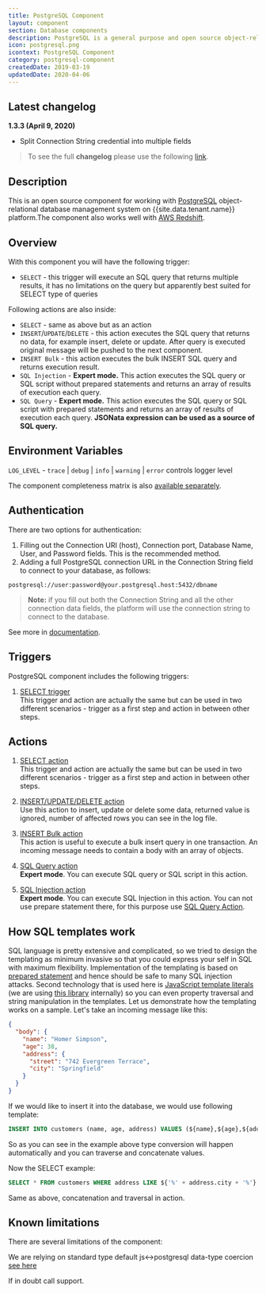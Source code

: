 ```yaml
---
title: PostgreSQL Component
layout: component
section: Database components
description: PostgreSQL is a general purpose and open source object-relational database management system.
icon: postgresql.png
icontext: PostgreSQL Component
category: postgresql-component
createdDate: 2019-03-19
updatedDate: 2020-04-06
---
```


## Latest changelog

**1.3.3 (April 9, 2020)**

* Split Connection String credential into multiple fields

> To see the full **changelog** please use the following [link](/components/postgresql/changelog).


## Description

This is an open source component for working with [PostgreSQL](https://en.wikipedia.org/wiki/PostgreSQL)
object-relational database management system on {{site.data.tenant.name}} platform.The component also works well with [AWS Redshift](https://aws.amazon.com/redshift/).

## Overview

With this component you will have the following trigger:

*   `SELECT` - this trigger will execute an SQL query that returns multiple results, it has no limitations on the query but apparently best suited for SELECT type of queries

Following actions are also inside:

*   `SELECT` - same as above but as an action
*   `INSERT`/`UPDATE`/`DELETE` - this action executes the SQL query that returns no data, for example insert, delete or update. After query is executed original message will be pushed to the next component.
*   `INSERT Bulk` - this action executes the bulk INSERT SQL query and returns execution result.
*   `SQL Injection` - **Expert mode.** This action executes the SQL query or SQL script without prepared statements and returns an array of results of execution each query.
*   `SQL Query` - **Expert mode.** This action executes the SQL query or SQL script with prepared statements and returns an array of results of execution each query. **JSONata expression can be used as a source of SQL query.**

## Environment Variables

`LOG_LEVEL` - `trace` | `debug` | `info` | `warning` | `error` controls logger level

The component completeness matrix is also [available separately](completeness-matrix).

## Authentication

There are two options for authentication:

1. Filling out the Connection URI (host), Connection port, Database Name, User, and Password fields. This is the recommended method.
2. Adding a full PostgreSQL connection URL in the Connection String field to connect to your database, as follows:

```
postgresql://user:password@your.postgresql.host:5432/dbname
```

>**Note:** if you fill out both the Connection String and all the other connection data fields, the platform will use the connection string to connect to the database.

See more in [documentation](https://www.postgresql.org/docs/current/static/libpq-connect.html#LIBPQ-CONNSTRING).

## Triggers

PostgreSQL component includes the following triggers:

  1. [SELECT trigger](/components/postgresql/triggers#select-trigger-and-action)                                                                         
  This trigger and action are actually the same but can be used in two different scenarios - trigger as a first step and action in between other steps.

## Actions


1. [SELECT action](/components/postgresql/actions#select-action)                                                                         
This trigger and action are actually the same but can be used in two different scenarios - trigger as a first step and action in between other steps.

2. [INSERT/UPDATE/DELETE action](/components/postgresql/actions#insertupdatedelete-action)                                                                         
Use this action to insert, update or delete some data, returned value is ignored, number of affected rows you can see in the log file.

3. [INSERT Bulk action](/components/postgresql/actions#insert-bulk-action)                                                                         
This action is useful to execute a bulk insert query in one transaction. An incoming message needs to contain a body with an array of objects.

4. [SQL Query action](/components/postgresql/actions#sql-query-action)                                                                         
**Expert mode**. You can execute SQL query or SQL script in this action.

5. [SQL Injection action](/components/postgresql/actions#sql-injection-action)                                                                         
**Expert mode**. You can execute SQL Injection in this action. You can not use prepare statement there, for this purpose use [SQL Query Action](/components/postgresql/actions#sql-query-action).

## How SQL templates work

SQL language is pretty extensive and complicated, so we tried to design the
templating as minimum invasive so that you could express your self in SQL with
maximum flexibility. Implementation of the templating is based on
[prepared statement](https://www.postgresql.org/docs/9.3/static/sql-prepare.html)
and hence should be safe to many SQL injection attacks. Second technology that is
used here is [JavaScript template literals](https://developer.mozilla.org/en-US/docs/Web/JavaScript/Reference/Template_literals#Expression_interpolation) (we are using [this library](https://github.com/felixfbecker/node-sql-template-strings) internally) so you can even property traversal and string manipulation
in the templates. Let us demonstrate how the templating works on a sample. Let's
take an incoming message like this:

```json
{
  "body": {
    "name": "Homer Simpson",
    "age": 38,
    "address": {
      "street": "742 Evergreen Terrace",
      "city": "Springfield"
    }
  }
}
```

If we would like to insert it into the database, we would use following template:

```sql
INSERT INTO customers (name, age, address) VALUES (${name},${age},${address.street + address.city})
```

So as you can see in the example above type conversion will happen automatically
and you can traverse and concatenate values.

Now the SELECT example:

```sql
SELECT * FROM customers WHERE address LIKE ${'%' + address.city + '%'}
```
Same as above, concatenation and traversal in action.

## Known limitations

There are several limitations of the component:

We are relying on standard type default js<->postgresql data-type coercion
[see here](https://github.com/brianc/node-postgres#features)

If in doubt call support.
